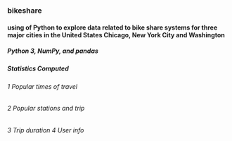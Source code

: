 ### bikeshare
#### using of Python to explore data related to bike share systems for three major cities in the United States Chicago, New York City and Washington
##### Python 3, NumPy, and pandas
##### Statistics Computed 
###### 1 Popular times of travel 
###### 2 Popular stations and trip 
###### 3 Trip duration 4 User info
